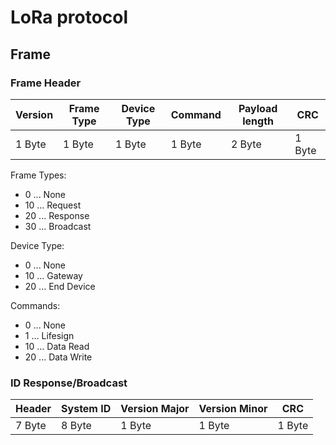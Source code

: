 # LoRa protocol

## Frame

### Frame Header

| Version | Frame Type | Device Type | Command   | Payload length | CRC    |
|---------|------------|-------------|-----------|----------------|--------|
| 1 Byte  | 1 Byte     | 1 Byte      | 1 Byte    | 2 Byte         | 1 Byte |

Frame Types:

- 0 ... None
- 10 ... Request
- 20 ... Response
- 30 ... Broadcast

Device Type:

- 0 ... None
- 10 ... Gateway
- 20 ... End Device

Commands:

- 0 ... None
- 1 ... Lifesign
- 10 ... Data Read
- 20 ... Data Write

### ID Response/Broadcast

| Header  | System ID | Version Major | Version Minor | CRC    |
|---------|-----------|---------------|---------------|--------|
| 7 Byte  | 8 Byte    | 1 Byte        | 1 Byte        | 1 Byte |
